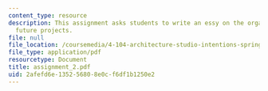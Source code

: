 ```yaml
---
content_type: resource
description: This assignment asks students to write an essy on the organization of
  future projects.
file: null
file_location: /coursemedia/4-104-architecture-studio-intentions-spring-2005/2afefd6e135256808e0cf6df1b1250e2_assignment_2.pdf
file_type: application/pdf
resourcetype: Document
title: assignment_2.pdf
uid: 2afefd6e-1352-5680-8e0c-f6df1b1250e2
---
```

